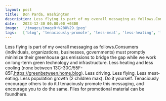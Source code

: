 ```yaml
---
layout: post
title:  Don Parda, Washington
description: Less flying is part of my overall messaging as follows.Consumers (individuals, organizations, businesses, governments) must promptly minimize their gr...
date:   2023-12-30 00:00:00 +0300
image:  '/images/image0+%288%29.jpeg'
tags:   ['blog', 'tenaciously-promote', 'less-meat', 'less-heating', 'less-flying', 'less-flying', 'less-driving', 'less-cooling']
---
```

Less flying is part of my overall messaging as follows.Consumers (individuals, organizations, businesses, governments) must promptly minimize their greenhouse gas emissions to bridge the gap while we work on long-term green technology and infrastructure. Less heating and less cooling (none between 13C-30C/55F-85F,https://greenbetween.home.blog). Less driving. Less flying. Less meat-eating. Less population growth (2 children max). Do it yourself. Tenaciously encourage others to do it.I tenaciously promote this messaging, and encourage you to do the same. Files for promotional material can be foundhere.

